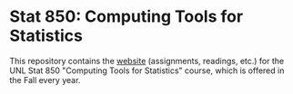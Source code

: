 # Stat 850: Computing Tools for Statistics

This repository contains the [website](https://unl-statistics.github.io/stat850/) (assignments, readings, etc.) for the UNL Stat 850 "Computing Tools for Statistics" course, which is offered in the Fall every year. 


